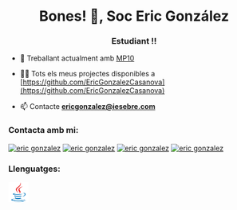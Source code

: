 <h1 align="center">Bones! 👋, Soc Eric González</h1>
<h3 align="center">Estudiant !!</h3>

- 🔭 Treballant actualment amb [MP10](https://github.com/1ASIX2021-22/MP10)

- 👨‍💻 Tots els meus projectes disponibles a [https://github.com/EricGonzalezCasanova](https://github.com/EricGonzalezCasanova)

- 📫 Contacte **ericgonzalez@iesebre.com**

<h3 align="left">Contacta amb mi:</h3>
<p align="left">
<a href="https://twitter.com/eric gonzalez" target="blank"><img align="center" src="https://raw.githubusercontent.com/rahuldkjain/github-profile-readme-generator/master/src/images/icons/Social/twitter.svg" alt="eric gonzalez" height="30" width="40" /></a>
<a href="https://fb.com/eric gonzalez" target="blank"><img align="center" src="https://raw.githubusercontent.com/rahuldkjain/github-profile-readme-generator/master/src/images/icons/Social/facebook.svg" alt="eric gonzalez" height="30" width="40" /></a>
<a href="https://instagram.com/eric gonzalez" target="blank"><img align="center" src="https://raw.githubusercontent.com/rahuldkjain/github-profile-readme-generator/master/src/images/icons/Social/instagram.svg" alt="eric gonzalez" height="30" width="40" /></a>
<a href="https://www.youtube.com/c/eric gonzalez" target="blank"><img align="center" src="https://raw.githubusercontent.com/rahuldkjain/github-profile-readme-generator/master/src/images/icons/Social/youtube.svg" alt="eric gonzalez" height="30" width="40" /></a>
</p>

<h3 align="left">Llenguatges:</h3>
<p align="left"> <a href="https://www.java.com" target="_blank" rel="noreferrer"> <img src="https://raw.githubusercontent.com/devicons/devicon/master/icons/java/java-original.svg" alt="java" width="40" height="40"/> </a> </p>
